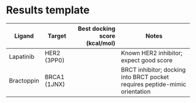 # Results template

| Ligand | Target | Best docking score (kcal/mol) | Notes |
|--------|--------|-------------------------------:|-------|
| Lapatinib | HER2 (3PP0) |  | Known HER2 inhibitor; expect good score |
| Bractoppin | BRCA1 (1JNX) |  | BRCT inhibitor; docking into BRCT pocket requires peptide-mimic orientation |
